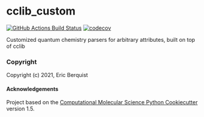 # cclib_custom

[//]: # (Badges)
[![GitHub Actions Build Status](https://github.com/berquist/cclib_custom/workflows/CI/badge.svg)](https://github.com/berquist/cclib_custom/actions?query=workflow%3ACI)
[![codecov](https://codecov.io/gh/berquist/cclib_custom/branch/master/graph/badge.svg)](https://codecov.io/gh/berquist/cclib_custom/branch/master)


Customized quantum chemistry parsers for arbitrary attributes, built on top of cclib

### Copyright

Copyright (c) 2021, Eric Berquist


#### Acknowledgements
 
Project based on the 
[Computational Molecular Science Python Cookiecutter](https://github.com/molssi/cookiecutter-cms) version 1.5.
